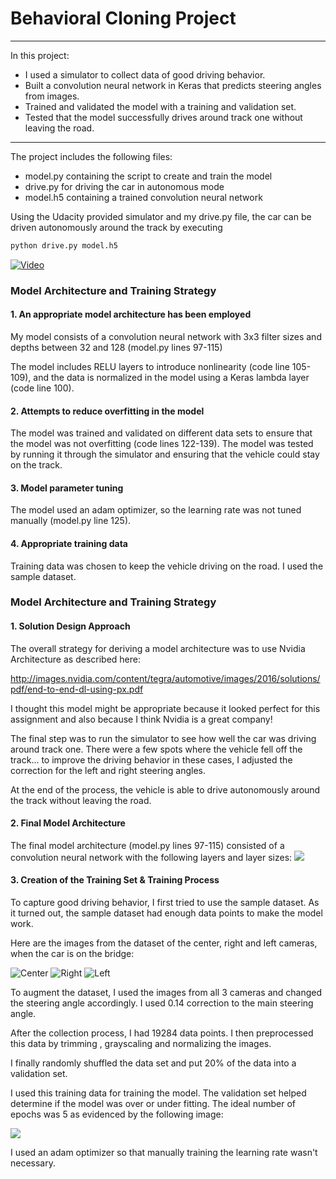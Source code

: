 # **Behavioral Cloning Project** 
---

In this project:
* I used a simulator to collect data of good driving behavior.
* Built a convolution neural network in Keras that predicts steering angles from images.
* Trained and validated the model with a training and validation set.
* Tested that the model successfully drives around track one without leaving the road.

---

The project includes the following files:
* model.py containing the script to create and train the model
* drive.py for driving the car in autonomous mode
* model.h5 containing a trained convolution neural network 

Using the Udacity provided simulator and my drive.py file, the car can be driven autonomously around the track by executing 
```sh
python drive.py model.h5
```
[![Video](http://i.imgur.com/5treVet.png)](https://vimeo.com/229864255 "Video")


### Model Architecture and Training Strategy

#### 1. An appropriate model architecture has been employed

My model consists of a convolution neural network with 3x3 filter sizes and depths between 32 and 128 (model.py lines 97-115) 

The model includes RELU layers to introduce nonlinearity (code line 105-109), and the data is normalized in the model using a Keras lambda layer (code line 100). 

#### 2. Attempts to reduce overfitting in the model

The model was trained and validated on different data sets to ensure that the model was not overfitting (code lines 122-139). The model was tested by running it through the simulator and ensuring that the vehicle could stay on the track.

#### 3. Model parameter tuning

The model used an adam optimizer, so the learning rate was not tuned manually (model.py line 125).

#### 4. Appropriate training data

Training data was chosen to keep the vehicle driving on the road. I used the sample dataset.

### Model Architecture and Training Strategy

#### 1. Solution Design Approach

The overall strategy for deriving a model architecture was to use Nvidia Architecture as described here:

http://images.nvidia.com/content/tegra/automotive/images/2016/solutions/pdf/end-to-end-dl-using-px.pdf

I thought this model might be appropriate because it looked perfect for this assignment and also because I think Nvidia is a great company!

The final step was to run the simulator to see how well the car was driving around track one. There were a few spots where the vehicle fell off the track... to improve the driving behavior in these cases, I adjusted the correction for the left and right steering angles.

At the end of the process, the vehicle is able to drive autonomously around the track without leaving the road.

#### 2. Final Model Architecture

The final model architecture (model.py lines 97-115) consisted of a convolution neural network with the following layers and layer sizes:
![](http://i.imgur.com/ZIW6xMz.png)

#### 3. Creation of the Training Set & Training Process

To capture good driving behavior, I first tried to use the sample dataset. As it turned out, the sample dataset had enough data points to make the model work.

Here are the images from the dataset of the center, right and left cameras, when the car is on the bridge:

![Center](http://i.imgur.com/S2OwbLR.jpg)
![Right](http://i.imgur.com/J7IHEWr.jpg)
![Left](http://i.imgur.com/WI4fs9z.jpg)

To augment the dataset, I used the images from all 3 cameras and changed the steering angle accordingly. I used 0.14 correction to the main steering angle.

After the collection process, I had 19284 data points. I then preprocessed this data by trimming , grayscaling and normalizing the images.

I finally randomly shuffled the data set and put 20% of the data into a validation set. 

I used this training data for training the model. The validation set helped determine if the model was over or under fitting. The ideal number of epochs was 5 as evidenced by the following image:

![](http://i.imgur.com/bf2jiAV.png)

I used an adam optimizer so that manually training the learning rate wasn't necessary.
